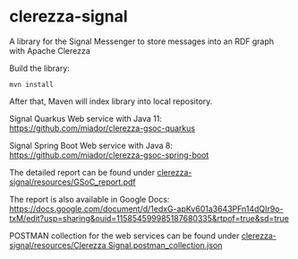 # clerezza-signal
A library for the Signal Messenger to store messages into an RDF graph with Apache Clerezza

Build the library:

`mvn install`

After that, Maven will index library into local repository.

Signal Quarkus Web service with Java 11: https://github.com/miador/clerezza-gsoc-quarkus

Signal Spring Boot Web service with Java 8: https://github.com/miador/clerezza-gsoc-spring-boot

The detailed report can be found under [clerezza-signal/resources/GSoC_report.pdf](https://github.com/miador/clerezza-signal/blob/main/resources/GSoC_report.pdf)

The report is also available in Google Docs: https://docs.google.com/document/d/1edxG-apKv601a3643PFn14dQIr9o-txM/edit?usp=sharing&ouid=115854599985187680335&rtpof=true&sd=true

POSTMAN collection for the web services can be found under [clerezza-signal/resources/Clerezza Signal.postman_collection.json](https://github.com/miador/clerezza-signal/blob/main/resources/Clerezza%20Signal.postman_collection.json)
